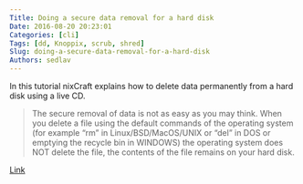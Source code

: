 ```yaml
---
Title: Doing a secure data removal for a hard disk
Date: 2016-08-20 20:23:01
Categories: [cli]
Tags: [dd, Knoppix, scrub, shred]
Slug: doing-a-secure-data-removal-for-a-hard-disk
Authors: sedlav
---
```


In this tutorial nixCraft explains how to delete data permanently from a hard disk using a live CD.

> The secure removal of data is not as easy as you may think. When you delete a file using the default commands of the operating system (for example “rm” in Linux/BSD/MacOS/UNIX or “del” in DOS or emptying the recycle bin in WINDOWS) the operating system does NOT delete the file, the contents of the file remains on your hard disk.

[Link](http://www.cyberciti.biz/faq/how-do-i-permanently-erase-hard-disk/)
